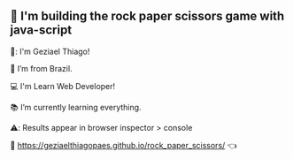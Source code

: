 
## 🔰 I'm building the rock paper scissors game with java-script

👊: I'm Geziael Thiago!

:house_with_garden: I’m from Brazil.

:computer: I'm Learn Web Developer!

:books: I’m currently learning everything.

⚠️: Results appear in browser inspector > console

🔗 https://geziaelthiagopaes.github.io/rock_paper_scissors/ 👈
